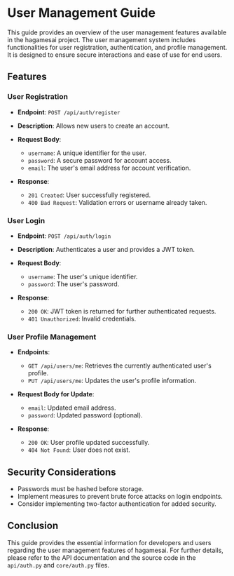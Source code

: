 # User Management Guide

This guide provides an overview of the user management features available in the hagamesai project. The user management system includes functionalities for user registration, authentication, and profile management. It is designed to ensure secure interactions and ease of use for end users.

## Features

### User Registration
- **Endpoint**: `POST /api/auth/register`
- **Description**: Allows new users to create an account.
- **Request Body**:
  - `username`: A unique identifier for the user.
  - `password`: A secure password for account access.
  - `email`: The user's email address for account verification.

- **Response**:
  - `201 Created`: User successfully registered.
  - `400 Bad Request`: Validation errors or username already taken.

### User Login
- **Endpoint**: `POST /api/auth/login`
- **Description**: Authenticates a user and provides a JWT token.
- **Request Body**:
  - `username`: The user's unique identifier.
  - `password`: The user's password.

- **Response**:
  - `200 OK`: JWT token is returned for further authenticated requests.
  - `401 Unauthorized`: Invalid credentials.

### User Profile Management
- **Endpoints**:
  - `GET /api/users/me`: Retrieves the currently authenticated user's profile.
  - `PUT /api/users/me`: Updates the user's profile information.
- **Request Body for Update**:
  - `email`: Updated email address.
  - `password`: Updated password (optional).

- **Response**:
  - `200 OK`: User profile updated successfully.
  - `404 Not Found`: User does not exist.

## Security Considerations
- Passwords must be hashed before storage.
- Implement measures to prevent brute force attacks on login endpoints.
- Consider implementing two-factor authentication for added security.

## Conclusion
This guide provides the essential information for developers and users regarding the user management features of hagamesai. For further details, please refer to the API documentation and the source code in the `api/auth.py` and `core/auth.py` files.